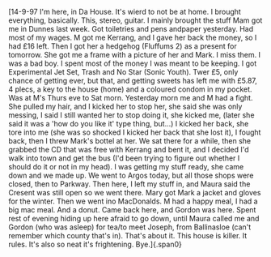 ---
---

[14-9-97 I\'m here, in Da House. It\'s wierd to not be at home. I
brought everything, basically. This, stereo, guitar. I mainly brought
the stuff Mam got me in Dunnes last week. Got toiletries and pens
andpaper yesterday. Had most of my wages. M got me Kerrang, and I gave
her back the money, so I had £16 left. Then I got her a hedgehog
(Fluffums 2) as a present for tomorrow. She got me a frame with a
picture of her and Mark. I miss them. I was a bad boy. I spent most of
the money I was meant to be keeping. I got Experimental Jet Set, Trash
and No Star (Sonic Youth). Twer £5, only chance of getting ever, but
that, and getting sweets has left me with £5.87, 4 plecs, a key to the
house (home) and a coloured condom in my pocket. Was at M\'s Thurs eve
to Sat morn. Yesterday morn me and M had a fight. She pulled my hair,
and I kicked her to stop her, she said she was only messing, I said I
still wanted her to stop doing it, she kicked me, (later she said it was
a \'how do you like it\' type thing, but\...) I kicked her back, she
tore into me (she was so shocked I kicked her back that she lost it), I
fought back, then I threw Mark\'s bottel at her. We sat there for a
while, then she grabbed the CD that was free with Kerrang and bent it,
and I decided I\'d walk into town and get the bus (I\'d been trying to
figure out whether I should do it or not in my head). I was getting my
stuff ready, she came down and we made up. We went to Argos today, but
all those shops were closed, then to Parkway. Then here, I left my stuff
in, and Maura said the Cresent was still open so we went there. Mary got
Mark a jacket and gloves for the winter. Then we went ino MacDonalds. M
had a happy meal, I had a big mac meal. And a donut. Came back here, and
Gordon was here. Spent rest of evening hiding up here afraid to go down,
until Maura called me and Gordon (who was asleep) for tea/to meet
Joseph, from Ballinasloe (can\'t remember which county that\'s in).
That\'s about it. This house is killer. It rules. It\'s also so neat
it\'s frightening. Bye.]{.span0}

